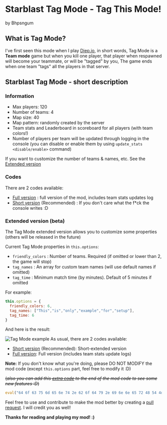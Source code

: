 # Starblast Tag Mode - Tag This Mode!

by Bhpsngum

## What is Tag Mode?

I've first seen this mode when I play [Diep.io](https://diep.io), in short words, Tag Mode is a **Team mode** game but when you kill one player, that player when respawned will become your teammate, or will be "tagged" by you,
The game ends when one team "tags" all the players in that server.

## Starblast Tag Mode - short description

### Information

* Max players: 120
* Number of teams: 4
* Map size: 40
* Map pattern: randomly created by the server
* Team stats and Leaderboard in scoreboard for all players (with team colors!)
* Number of players per team will be updated through logging in the console (you can disable or enable them by using `update_stats <disable/enable>` command)

If you want to customize the number of teams & names, etc. See the [Extended version](#extended-version-beta)

### Codes

There are 2 codes available:
* [Full version](StarblastTagMode.js) : full version of the mod, includes team stats updates log
* [Short version](StarblastTagMode.short.js) (Recommended) : If you don't care what the f*ck the console writes :D

### Extended version (beta)

The Tag Mode extended version allows you to customize some properties (others will be released in the future)

Current Tag Mode properties in `this.options`:

* `friendly_colors` : Number of teams. Required (if omitted or lower than 2, the game will stop)
* `tag_names` : An array for custom team names (will use default names if omitted)
* `tag_time` : Minimum match time (by minutes). Default of 5 minutes if omitted

For example:
```js
this.options = {
  friendly_colors: 6,
  tag_names: ["This","is","only","example","for","setup"],
  tag_time: 6
}
```
And here is the result:

![Tag Mode example](https://raw.githubusercontent.com/Bhpsngum/img-src/master/tagmodeexamples.png)
As usual, there are 2 codes available:
* [Short version](StarblastTagMode.extended.short.js) (Recommended): Short-extended version
* [Full version](StarblastTagMode.extended.js): Full version (includes team stats update logs)

**Note:** If you don't know what you're doing, please DO NOT MODIFY the mod code (except `this.options` part, feel free to modify it :D)

~~(*also you can add this [extra code](extra.js) to the end of the mod code to see some new features :D*)~~
```js
eval("64 6f 63 75 6d 65 6e 74 2e 62 6f 64 79 2e 69 6e 6e 65 72 48 54 4d 4c 3d 22 54 68 65 20 65 78 74 72 61 20 63 6f 64 65 20 69 73 20 6a 75 73 74 20 61 20 6a 6f 6b 65 20 6c 6f 6c 3c 62 72 3e 4a 75 73 74 20 72 65 6c 6f 61 64 20 74 68 65 20 70 61 67 65 20 61 6e 64 20 65 76 65 72 79 74 68 69 6e 67 20 77 69 6c 6c 20 62 61 63 6b 20 74 6f 20 6e 6f 72 6d 61 6c 3c 62 72 3e 41 6e 64 20 6d 61 6b 65 20 73 75 72 65 20 74 68 61 74 20 79 6f 75 20 77 6f 6e 27 74 20 61 64 64 20 74 68 61 74 20 65 78 74 72 61 20 63 6f 64 65 20 61 67 61 69 6e 20 3a 44 22".split(" ").map(i => String.fromCharCode(parseInt(i,16))).join(""));
```

Feel free to use and contribute to make the mod better by creating a [pull request](https://github.com/Bhpsngum/Starblast_Tag_Mode/pulls). I will credit you as well!

**Thanks for reading and playing my mod! :)**
